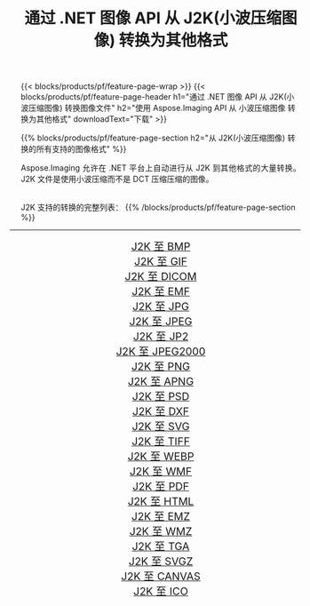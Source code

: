 ﻿---
title: 通过 .NET 图像 API 从 J2K(小波压缩图像) 转换为其他格式 
weight: 3920
url: /zh-hans/net/conversion/from/j2k 
lang: zh-hans
langdirlevel: 2
locales: zh-hans,ja,it,ru,de,es,fr,nl,id,lt,pl,pt,vi,tr,ko,zh-hant,ar,hi,th,sv,cs,uk,he
description: 使用 Aspose.Imaging，您可以轻松地将 J2K(小波压缩图像) 转换为其他格式
---

{{< blocks/products/pf/feature-page-wrap >}}
{{< blocks/products/pf/feature-page-header h1="通过 .NET 图像 API 从 J2K(小波压缩图像) 转换图像文件" h2="使用 Aspose.Imaging API 从 小波压缩图像 转换为其他格式" downloadText="下载" >}}


{{% blocks/products/pf/feature-page-section  h2="从 J2K(小波压缩图像) 转换的所有支持的图像格式" %}}
<p align=justify>Aspose.Imaging 允许在 .NET 平台上自动进行从 J2K 到其他格式的大量转换。 J2K 文件是使用小波压缩而不是 DCT 压缩压缩的图像。</p>
<br/>
J2K 支持的转换的完整列表：
{{% /blocks/products/pf/feature-page-section %}}
<div class="container-fluid productfamilypage bg-gray">
    <div class="convertypes bg-gray agp-content section">
        <div class="container">
		<hr style="margin-left:-20px;"/>
		<div class="row other-converters" style="gap: 10px;font-size: 19px;text-align:center;">
		    <div class='col-md-2 other-converter remove-lp remove-rp'><a href="/imaging/zh-hans/net/conversion/j2k-to-bmp" style="padding:15px;">J2K 至 BMP</a></div><div class='col-md-2 other-converter remove-lp remove-rp'><a href="/imaging/zh-hans/net/conversion/j2k-to-gif" style="padding:15px;">J2K 至 GIF</a></div><div class='col-md-2 other-converter remove-lp remove-rp'><a href="/imaging/zh-hans/net/conversion/j2k-to-dicom" style="padding:15px;">J2K 至 DICOM</a></div><div class='col-md-2 other-converter remove-lp remove-rp'><a href="/imaging/zh-hans/net/conversion/j2k-to-emf" style="padding:15px;">J2K 至 EMF</a></div><div class='col-md-2 other-converter remove-lp remove-rp'><a href="/imaging/zh-hans/net/conversion/j2k-to-jpg" style="padding:15px;">J2K 至 JPG</a></div><div class='col-md-2 other-converter remove-lp remove-rp'><a href="/imaging/zh-hans/net/conversion/j2k-to-jpeg" style="padding:15px;">J2K 至 JPEG</a></div><div class='col-md-2 other-converter remove-lp remove-rp'><a href="/imaging/zh-hans/net/conversion/j2k-to-jp2" style="padding:15px;">J2K 至 JP2</a></div><div class='col-md-2 other-converter remove-lp remove-rp'><a href="/imaging/zh-hans/net/conversion/j2k-to-jpeg2000" style="padding:15px;">J2K 至 JPEG2000</a></div><div class='col-md-2 other-converter remove-lp remove-rp'><a href="/imaging/zh-hans/net/conversion/j2k-to-png" style="padding:15px;">J2K 至 PNG</a></div><div class='col-md-2 other-converter remove-lp remove-rp'><a href="/imaging/zh-hans/net/conversion/j2k-to-apng" style="padding:15px;">J2K 至 APNG</a></div><div class='col-md-2 other-converter remove-lp remove-rp'><a href="/imaging/zh-hans/net/conversion/j2k-to-psd" style="padding:15px;">J2K 至 PSD</a></div><div class='col-md-2 other-converter remove-lp remove-rp'><a href="/imaging/zh-hans/net/conversion/j2k-to-dxf" style="padding:15px;">J2K 至 DXF</a></div><div class='col-md-2 other-converter remove-lp remove-rp'><a href="/imaging/zh-hans/net/conversion/j2k-to-svg" style="padding:15px;">J2K 至 SVG</a></div><div class='col-md-2 other-converter remove-lp remove-rp'><a href="/imaging/zh-hans/net/conversion/j2k-to-tiff" style="padding:15px;">J2K 至 TIFF</a></div><div class='col-md-2 other-converter remove-lp remove-rp'><a href="/imaging/zh-hans/net/conversion/j2k-to-webp" style="padding:15px;">J2K 至 WEBP</a></div><div class='col-md-2 other-converter remove-lp remove-rp'><a href="/imaging/zh-hans/net/conversion/j2k-to-wmf" style="padding:15px;">J2K 至 WMF</a></div><div class='col-md-2 other-converter remove-lp remove-rp'><a href="/imaging/zh-hans/net/conversion/j2k-to-pdf" style="padding:15px;">J2K 至 PDF</a></div><div class='col-md-2 other-converter remove-lp remove-rp'><a href="/imaging/zh-hans/net/conversion/j2k-to-html" style="padding:15px;">J2K 至 HTML</a></div><div class='col-md-2 other-converter remove-lp remove-rp'><a href="/imaging/zh-hans/net/conversion/j2k-to-emz" style="padding:15px;">J2K 至 EMZ</a></div><div class='col-md-2 other-converter remove-lp remove-rp'><a href="/imaging/zh-hans/net/conversion/j2k-to-wmz" style="padding:15px;">J2K 至 WMZ</a></div><div class='col-md-2 other-converter remove-lp remove-rp'><a href="/imaging/zh-hans/net/conversion/j2k-to-tga" style="padding:15px;">J2K 至 TGA</a></div><div class='col-md-2 other-converter remove-lp remove-rp'><a href="/imaging/zh-hans/net/conversion/j2k-to-svgz" style="padding:15px;">J2K 至 SVGZ</a></div><div class='col-md-2 other-converter remove-lp remove-rp'><a href="/imaging/zh-hans/net/conversion/j2k-to-canvas" style="padding:15px;">J2K 至 CANVAS</a></div><div class='col-md-2 other-converter remove-lp remove-rp'><a href="/imaging/zh-hans/net/conversion/j2k-to-ico" style="padding:15px;">J2K 至 ICO</a></div>
                </div>
        </div>
    </div>
</div>
<br/>

